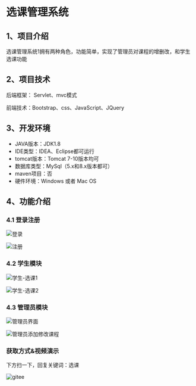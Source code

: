 # 选课管理系统



## 1、项目介绍

选课管理系统1拥有两种角色，功能简单，实现了管理员对课程的增删改，和学生选课功能


## 2、项目技术

后端框架： Servlet、mvc模式

前端技术：Bootstrap、css、JavaScript、JQuery

## 3、开发环境

- JAVA版本：JDK1.8
- IDE类型：IDEA、Eclipse都可运行
- tomcat版本：Tomcat 7-10版本均可
- 数据库类型：MySql（5.x和8.x版本都可）
- maven项目：否 
- 硬件环境：Windows 或者 Mac OS


## 4、功能介绍

### 4.1 登录注册

![登录](https://project-images-1256969109.cos.ap-chongqing.myqcloud.com/Typora-Images/202208111830577.jpg)

![注册](https://project-images-1256969109.cos.ap-chongqing.myqcloud.com/Typora-Images/202208111830224.jpg)

### 4.2 学生模块

![学生-选课1](https://project-images-1256969109.cos.ap-chongqing.myqcloud.com/Typora-Images/202208111830001.jpg)

![学生-选课2](https://project-images-1256969109.cos.ap-chongqing.myqcloud.com/Typora-Images/202208111830433.jpg)

### 4.3 管理员模块

![管理员界面](https://project-images-1256969109.cos.ap-chongqing.myqcloud.com/Typora-Images/202208111831473.jpg)

![管理员添加修改课程](https://project-images-1256969109.cos.ap-chongqing.myqcloud.com/Typora-Images/202208111831069.jpg)

### 获取方式&视频演示

下方扫一下，回复关键词：选课

![gitee](https://project-images-1256969109.cos.ap-chongqing.myqcloud.com/Typora-Images/202309291447341.png)
